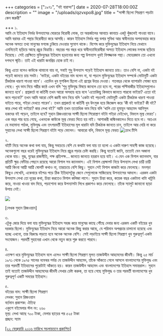 +++
categories = ["১৯৭১", "বই বারান্দা"]
date = 2020-07-28T18:00:00Z
description = ""
image = "/uploads/qzvxpo8.jpg"
title = "সাক্ষী ছিলো শিরস্ত্রাণ পড়াটা কেন জরুরী"

+++
১.  
আমি যে ইতিহাস নির্ভর উপন্যাসের ঘোরতর বিরোধী লোক, তা অন্তর্জালের আনাচে কানাচে একটু খুঁজলেই পাওয়া যাবে। আমি বরাবর এই পন্থার বিরোধীতা করে আসছি। কারন ইতিহাস নির্ভর গল্প বলার সুবিধা আর স্বাধীনতার অপব্যবহার করে অনেক অসত্য তথ্য মানুষের মগজে ঢুকিয়ে দেওয়ার সুযোগ থাকে। বিশেষ করে মুক্তিযুদ্ধের ইতিহাস নিয়ে যেখানে এমনিতেই ছড়িয়ে আছে প্রচুর বিভ্রান্তি। বছরের পর বছর ধরে স্বাধীনতাবিরোধীরা অসত্য ইতিহাস লোকের মগজে ছড়িয়ে দিয়েছে। সেই প্রেক্ষিতে মুক্তিযুদ্ধের ইতিহাস ছড়ানোর জন্য গল্প উপন্যাস খুবই বিপজ্জনক পন্থা। মেহেরজান তো এখনো দগদগে স্মৃতি। তাই এই ধারাটা জনপ্রিয় হোক চাই না।

কিন্তু এতো বলেও কাউকে থামানো যায় না, সবাই শুধু উপন্যাস পড়েই ইতিহাস জানতে চায়। তাও বেশি না, একটা বই পড়েই জানতে চায় সবটা। ‘ভাইয়া, একটা বইয়ের নাম বলেন না, যা পড়লে মুক্তিযুদ্ধের ইতিহাস সম্পর্কে মোটামুটি একটা ঠিকঠাক ধারণা পাওয়া যাবে’। এতদিন খুব মুশকিল ছিলো এই প্রশ্নের উত্তর দেওয়া। গতবছর থেকে ব্যাপারটা সোজা হয়ে গেছে। খুব ভাব নিয়ে গম্ভীর কণ্ঠে এখন বলি ‘শুধু মুক্তিযুদ্ধ বিষয়ে জানলে তো হবে না, পরের পল্টিবাজীর ইতিহাসগুলোও জানতে হবে’। প্রশ্নকর্তা বা কর্তিনী তখন আরো অসহায় হয়ে বলে ‘এতোকিছু কিভাবে জানতে পারবো ভাইয়া? এতো বই কবে পড়বো?’ তখন আমি আরো বেশি জ্ঞানী ভাব নিয়ে বলি ‘একটা বই পড়লেই মোটামুটি একটা ঠিকঠাক ধারণা পাওয়া যাইতে পারে, পইড়া দেখতে পারেন’। তখন প্রশ্নকর্তা বা কর্তিনী খুব উৎসুক হয়ে জিজ্ঞেস করে ‘কী বই ভাইয়া? কী বই? কার লেখা বই ভাইয়া? কার লেখা বই?’ আমি তখন ততোধিক ভাব নিয়ে বলি ‘খালি তো হুমায়ুন আহমেদ আনিসুল হকদের বই পড়েন, তাইলে হবে? সুহান রিজওয়ানের সাক্ষী ছিলো শিরোস্ত্রাণ বইটা পইড়া দেইখেন, বিফলে মূল্য ফেরত’।  
এক বছর পার হয়ে গেছে, এখনতক কাউকে মূল্য ফেরত দিতে হয় নাই। আশাকরী কষ্মিনকালেও দিতে হবে না। অতএব হে মহামান্য পাঠক, মুক্তিযুদ্ধ এবং তৎপরবর্তী ইতিহাসের মূল ধারাটা যদি ঠিকঠাক জানতে চান, তাইলে আর দেরি না করে সুহানের লেখা সাক্ষী ছিলো শিরস্ত্রাণ বইটা পড়ে ফেলেন। আবারো বলি, বিফলে মূল্য ফেরত ![চোখ টিপি](http://www.sachalayatan.com/files/smileys/3.gif "চোখ টিপি")

২.  
বইটি নিয়ে অনেক কথা বলা যায়, কিন্তু সবচেয়ে বেশি যে কথাটা বলা যায় তা হলো এ একটা দারুণ সাহসী কাজ হয়েছে। অনেকগুলো বছর ধরেই মুক্তিযুদ্ধের ইতিহাস নিয়ে প্রচুর পড়ার চেষ্টা করছি। কিন্তু যতোই জানি, ততোই যেন অজানা থেকে যায়। যুদ্ধ, যুদ্ধের রাজনীতি, পক্ষ প্রতিপক্ষ... জানতে জানতে হয়রান হয়ে যাই। এ যেন এক বিশাল ক্যানভাস, যার প্রতিটি ক্ষুদ্র ফোঁটার পেছনে রয়েছে আরো বিশাল সব ক্যানভাস। এই বিশাল প্রেক্ষাপট নিয়ে উপন্যাস লেখা চাট্টি চাট্টি আট্টি কিংবা আট্টি আট্টি ষোলটি কথাও না, তারচেয়ে বেশি কিছু। সুহান সেই বিশাল কাজটা করে ফেলেছে। মনগড়া কিছুও লেখেনি, একেবারে বইপত্র পড়ে ঠিক ইতিহাসটুকু জেনে সেগুলোকে সাজিয়েছে উপন্যাসের আদলে। এরকম একটা উপন্যাস লেখা তো দূরের কথা, চিন্তা করতেও বিশাল কলিজা লাগে। সুহান চিন্তা করে, কয়েক বছর একটানা খাটা খাটুনি করে, নাওয়া খাওয়া বাদ দিয়ে, পড়াশোনা করে উপন্যাসটা লিখে প্রকাশও করে ফেলেছে। তাঁকে স্যালুট জানানো ছাড়া উপায় নেই।

![](/uploads/oterdudlhbznxwck_70317756_10218474240740464_6130461899688509440_o.jpg)

\[লেখক সুহান রিজওয়ান\]

৩.  
এটুকু জোর দিয়ে বলা যায় মুক্তিযুদ্ধের ইতিহাস সহজ করে মানুষের কাছে পৌঁছে দেবার জন্য এরকম একটি বইয়ের খুব দরকার ছিলো। মুক্তিযুদ্ধের ইতিহাস নিয়ে আরো অনেক কিছু করার আছে, যে পরিমান অপপ্রচার চালানো হয়েছে এবং হচ্ছে এখনো, তার বিরুদ্ধে লড়তে হবে অনেক অনেক বেশি। সেই লড়াইয়ে সাক্ষী ছিলো শিরস্ত্রাণ খুব গুরুত্বপূর্ণ একটা সংযোজন। পরবর্তী সুহানেরা এখান থেকে নতুন করে শুরু করতে পারবে।

৪.  
এতক্ষণ ধরে মুক্তিযুদ্ধের ইতিহাস বলে এলেও সাক্ষী ছিলো শিরস্ত্রাণ মূলত তাজউদ্দীন আহমেদের জীবনী। কিন্তু ২৫ মার্চ ১৯৭১ থেকে ১৯৭৫ সালের নভেম্বর পর্যন্ত যে তাজউদ্দীন আহমেদ, তাঁকে আঁকতে গেলে আসলে বাংলাদেশের মুক্তিযুদ্ধ এবং তার পরবর্তী ইতিহাসের পুরোটাই আঁকতে হয়। কারন তাজউদ্দীন আহমেদ এবং বাংলাদেশের ইতিহাস সমান্তরাল। সুহান তাই যতোই তাজউদ্দীন আহমেদের জীবনী লেখার চেষ্টা করুক, তা হয়ে গেছে মুক্তিযুদ্ধ ও তার পরবর্তী বাংলাদেশের খুব গুরুত্বপূর্ণ একটি সময়ের ইতিহাস।

৫.  
বইয়ের নাম: সাক্ষী ছিলো শিরস্ত্রাণ  
লেখক: সুহান রিজওয়ান  
বর্তমান প্রকাশক: ঐতিহ্য  
একুশে বইমেলার স্টল নং: ২৬০  
মূল্য: লেখা আছে ৭০০ টাকা, মেলার ছাড়ের পর ৫২৫ টাকা  
প্রচ্ছদ: স্যাম

[\[২২ ফেব্রুয়ারি ২০১৬ তারিখে সচলায়তনে প্রকাশিত\]](http://www.sachalayatan.com/nazrul_islam/55643)